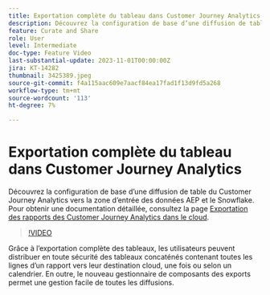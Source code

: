 ```yaml
---
title: Exportation complète du tableau dans Customer Journey Analytics
description: Découvrez la configuration de base d’une diffusion de table du Customer Journey Analytics vers la zone d’entrée des données AEP et le Snowflake.
feature: Curate and Share
role: User
level: Intermediate
doc-type: Feature Video
last-substantial-update: 2023-11-01T00:00:00Z
jira: KT-14282
thumbnail: 3425389.jpeg
source-git-commit: f4a115aac609e7aacf84ea17fad1f13d9fd5a268
workflow-type: tm+mt
source-wordcount: '113'
ht-degree: 7%

---
```



# Exportation complète du tableau dans Customer Journey Analytics

Découvrez la configuration de base d’une diffusion de table du Customer Journey Analytics vers la zone d’entrée des données AEP et le Snowflake. Pour obtenir une documentation détaillée, consultez la page [Exportation des rapports des Customer Journey Analytics dans le cloud](https://experienceleague.adobe.com/docs/analytics-platform/using/cja-workspace/export/export-cloud.html?lang=fr).

>[!VIDEO](https://video.tv.adobe.com/v/3425389/?learn=on)

Grâce à l’exportation complète des tableaux, les utilisateurs peuvent distribuer en toute sécurité des tableaux concaténés contenant toutes les lignes d’un rapport vers leur destination cloud, une fois ou selon un calendrier.  En outre, le nouveau gestionnaire de composants des exports permet une gestion facile de toutes les diffusions.
